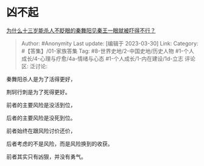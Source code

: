 # 凶不起
[为什么十三岁能杀人不眨眼的秦舞阳见秦王一眼就被吓得不行？](https://www.zhihu.com/question/62806572/answer/1943804339)

> Author: #Anonymity
> Last update: [编辑于 2023-03-30]
> Link:
> Category: #【答集】/01-家族答集
> Tag: #8-世界史地/2-中国史地/历史人物 #1-个人成长/4-心理与疗愈/4a-情绪与心态 #1-个人成长/1-内在建设/1d-立志
> 评论区:
> 泛讨论:

秦舞阳杀人是为了活得更好，

荆轲行刺是为了死得更好。

前者的主要风险是没活到位，

后者的主要风险是没死到位。

前者始终在跟风险讨价还价，

后者考虑的不是风险，而是风险换到的收获。

前者其实只有凶狠，并没有勇气。
